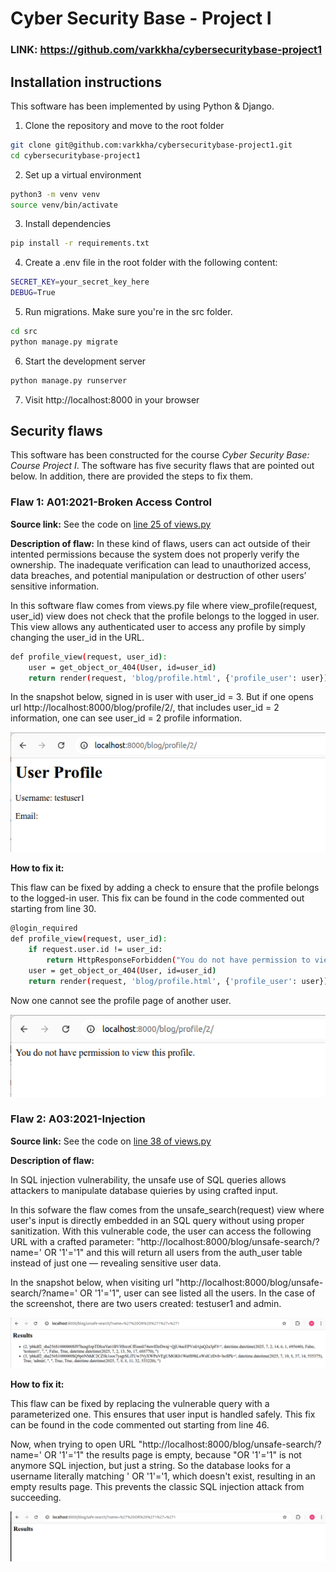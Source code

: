 # Cyber Security Base - Project I

### LINK: https://github.com/varkkha/cybersecuritybase-project1

## Installation instructions

This software has been implemented by using Python & Django.

1. Clone the repository and move to the root folder
```bash
git clone git@github.com:varkkha/cybersecuritybase-project1.git
cd cybersecuritybase-project1
```

2. Set up a virtual environment
```bash
python3 -m venv venv
source venv/bin/activate
```

3. Install dependencies
```bash
pip install -r requirements.txt
```

4. Create a .env file in the root folder with the following content:
```bash
SECRET_KEY=your_secret_key_here
DEBUG=True
```

5. Run migrations. Make sure you're in the src folder.
```bash
cd src
python manage.py migrate
```
6. Start the development server
```bash
python manage.py runserver
```
7. Visit http://localhost:8000 in your browser

## Security flaws

This software has been constructed for the course _Cyber Security Base: Course Project I_. The software has five security flaws that are pointed out below. In addition, there are provided the steps to fix them.

### Flaw 1: A01:2021-Broken Access Control

**Source link:**
See the code on [line 25 of views.py](https://github.com/varkkha/cybersecuritybase-project1/blob/main/src/blog/views.py#L25)

**Description of flaw:**
In these kind of flaws, users can act outside of their intented permissions because the system does not properly verify the ownership. The inadequate verification can lead to unauthorized access, data breaches, and potential manipulation or destruction of other users’ sensitive information.

In this software flaw comes from views.py file where view_profile(request, user_id) view does not check that the profile belongs to the logged in user. This view allows any authenticated user to access any profile by simply changing the user_id in the URL.

```bash
def profile_view(request, user_id):
    user = get_object_or_404(User, id=user_id)
    return render(request, 'blog/profile.html', {'profile_user': user})
```

In the snapshot below, signed in is user with user_id = 3. But if one opens url http://localhost:8000/blog/profile/2/, that includes user_id = 2 information, one can see user_id = 2 profile information.

![Flaw1Before](screenshots/flaw-1-before.png)

**How to fix it:**

This flaw can be fixed by adding a check to ensure that the profile belongs to the logged-in user. This fix can be found in the code commented out starting from line 30.

```bash
@login_required
def profile_view(request, user_id):
    if request.user.id != user_id:
        return HttpResponseForbidden("You do not have permission to view this profile.")
    user = get_object_or_404(User, id=user_id)
    return render(request, 'blog/profile.html', {'profile_user': user})
```
Now one cannot see the profile page of another user.

![Flaw1After](screenshots/flaw-1-after.png)

### Flaw 2: A03:2021-Injection

**Source link:**
See the code on [line 38 of views.py](https://github.com/varkkha/cybersecuritybase-project1/blob/main/src/blog/views.py#L38)

**Description of flaw:**

In SQL injection vulnerability, the unsafe use of SQL queries allows attackers to manipulate database quieries by using crafted input.

In this sofware the flaw comes from the unsafe_search(request) view where user's input is directly embedded in an SQL query without using proper sanitization. With this vulnerable code, the user can access the following URL with a crafted parameter: "http://localhost:8000/blog/unsafe-search/?name=' OR '1'='1" and this will return all users from the auth_user table instead of just one — revealing sensitive user data.

In the snapshot below, when visiting url "http://localhost:8000/blog/unsafe-search/?name=' OR '1'='1", user can see listed all the users. In the case of the screenshot, there are two users created: testuser1 and admin.

![Flaw2Before](screenshots/flaw-2-before.png)

**How to fix it:**

This flaw can be fixed by replacing the vulnerable query with a parameterized one. This ensures that user input is handled safely. This fix can be found in the code commented out starting from line 46.

Now, when trying to open URL "http://localhost:8000/blog/unsafe-search/?name=' OR '1'='1" the results page is empty, because "OR '1'='1" is not anymore SQL injection, but just a string. So the database looks for a username literally matching ' OR '1'='1, which doesn't exist, resulting in an empty results page. This prevents the classic SQL injection attack from succeeding.

![Flaw2After](screenshots/flaw-2-after.png)

